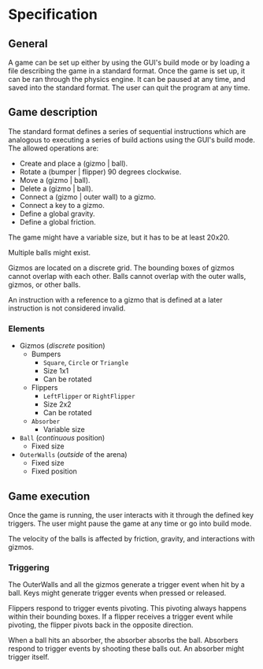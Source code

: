 # Specification

## General

A game can be set up either by using the GUI's build mode or by loading a file
describing the game in a standard format. Once the game is set up, it can be
ran through the physics engine. It can be paused at any time, and saved into the
standard format. The user can quit the program at any time.

## Game description

The standard format defines a series of sequential instructions which are
analogous to executing a series of build actions using the GUI's build mode. The
allowed operations are:

- Create and place a (gizmo | ball).
- Rotate a (bumper | flipper) 90 degrees clockwise.
- Move a (gizmo | ball).
- Delete a (gizmo | ball).
- Connect a (gizmo | outer wall) to a gizmo.
- Connect a key to a gizmo.
- Define a global gravity.
- Define a global friction.

The game might have a variable size, but it has to be at least 20x20.

Multiple balls might exist.

Gizmos are located on a discrete grid. The bounding boxes of gizmos cannot
overlap with each other. Balls cannot overlap with the outer walls, gizmos, or
other balls.

An instruction with a reference to a gizmo that is defined at a later
instruction is not considered invalid.

### Elements

- Gizmos (*discrete* position)
    - Bumpers
        - `Square`, `Circle` or `Triangle`
        - Size 1x1
        - Can be rotated
    - Flippers
        - `LeftFlipper` or `RightFlipper`
        - Size 2x2
        - Can be rotated
    - `Absorber`
        - Variable size
- `Ball` (*continuous* position)
    - Fixed size
- `OuterWalls` (*outside* of the arena)
    - Fixed size
    - Fixed position

## Game execution

Once the game is running, the user interacts with it through the defined key
triggers. The user might pause the game at any time or go into build mode.

The velocity of the balls is affected by friction, gravity, and interactions
with gizmos.

### Triggering

The OuterWalls and all the gizmos generate a trigger event when hit by a ball.
Keys might generate trigger events when pressed or released.

Flippers respond to trigger events pivoting. This pivoting always happens within
their bounding boxes. If a flipper receives a trigger event while pivoting, the
flipper pivots back in the opposite direction.

When a ball hits an absorber, the absorber absorbs the ball. Absorbers respond
to trigger events by shooting these balls out. An absorber might trigger itself.

